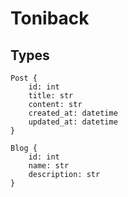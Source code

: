 # Toniback

## Types

```
Post {
    id: int
    title: str
    content: str
    created_at: datetime
    updated_at: datetime
}
```

```
Blog {
    id: int
    name: str
    description: str
}
```
